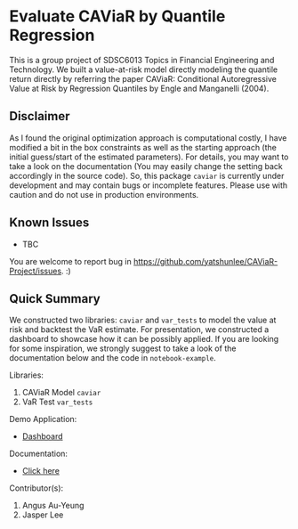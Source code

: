 # Evaluate CAViaR by Quantile Regression
This is a group project of SDSC6013 Topics in Financial Engineering and Technology. We built a value-at-risk model directly modeling the quantile return directly by referring the paper CAViaR: Conditional Autoregressive Value at Risk by Regression Quantiles by Engle and Manganelli (2004).

## Disclaimer
As I found the original optimization approach is computational costly, I have modified a bit in the box constraints as well as the starting approach (the initial guess/start of the estimated parameters). For details, you may want to take a look on the documentation (You may easily change the setting back accordingly in the source code). So, this package `caviar` is currently under development and may contain bugs or incomplete features. Please use with caution and do not use in production environments.

## Known Issues
- TBC

You are welcome to report bug in https://github.com/yatshunlee/CAViaR-Project/issues. :)

## Quick Summary
We constructed two libraries: `caviar` and `var_tests` to model the value at risk and backtest the VaR estimate. For presentation, we constructed a dashboard to showcase how it can be possibly applied. If you are looking for some inspiration, we strongly suggest to take a look of the documentation below and the code in `notebook-example`.

Libraries:
1. CAViaR Model `caviar`
2. VaR Test `var_tests`

Demo Application:
- [Dashboard](https://youtu.be/W-qCPa_voCM)

Documentation:
- [Click here](./doc/README.md)

Contributor(s):
1. Angus Au-Yeung
2. Jasper Lee
